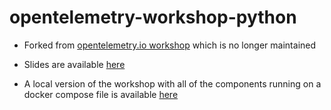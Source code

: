 # opentelemetry-workshop-python

* Forked from [opentelemetry.io workshop](https://opentelemetry.io/docs/workshop) which is no longer maintained

* Slides are available [here](https://tinyurl.com/otel-workshop)

* A local version of the workshop with all of the components running on a docker compose file is available [here](https://github.com/arbiv/opentelemetry-workshop-local)
